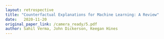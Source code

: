 ```yaml
---
layout: retrospective
title: "Counterfactual Explanations for Machine Learning: A Review"
date:   2020-11-20
original_paper_link: /camera_ready/5.pdf
author: Sahil Verma, John Dickerson, Keegan Hines
---
```

